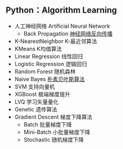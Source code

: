  Python：Algorithm Learning 
 ------
 * 人工神经网络 Artificial Neural Network
   * Back Propagation [神经网络反向传播](https://github.com/MioDou/Machine-Learning/blob/master/Back%20Gropagation/BPNeuralNetwork_test.py)
 * K-NearestNeighbor K-最近邻算法
 * KMeans K均值算法
 * Linear Regression 线性回归
 * Logistic Regression 逻辑回归
 * Random Forest 随机森林 
 * Naive Bayes [朴素贝叶斯算法](https://github.com/MioDou/Machine-Learning/blob/master/Naive%20Bayes/Bayes_classifier.py)
 * SVM 支持向量机 
 * XGBoost 极端梯度提升
 * LVQ 学习矢量量化
 * Genetic 遗传算法
 * Gradient Descent 梯度下降算法
   * Batch 批量梯度下降
   * Mini-Batch 小批量梯度下降
   * Stochastic 随机梯度下降
